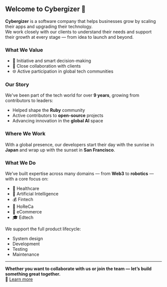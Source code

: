 ## Welcome to Cybergizer 👋

**Cybergizer** is a software company that helps businesses grow by scaling their apps and upgrading their technology.  
We work closely with our clients to understand their needs and support their growth at every stage — from idea to launch and beyond.

### What We Value
- 🚀 Initiative and smart decision-making
- 🤝 Close collaboration with clients
- 🌐 Active participation in global tech communities

### Our Story
We've been part of the tech world for over **9 years**, growing from contributors to leaders:  
- Helped shape the **Ruby** community  
- Active contributors to **open-source** projects  
- Advancing innovation in the **global AI** space  

### Where We Work
With a global presence, our developers start their day with the sunrise in **Japan** and wrap up with the sunset in **San Francisco**.

### What We Do
We’ve built expertise across many domains — from **Web3** to **robotics** — with a core focus on:
- 🏥 Healthcare
- 🧠 Artificial Intelligence
- 💰 Fintech
- 🏨 HoReCa
- 🛒 eCommerce
- 🎓 Edtech

We support the full product lifecycle:
- System design  
- Development  
- Testing  
- Maintenance  

---

**Whether you want to collaborate with us or join the team — let’s build something great together.**  
🔗 [Learn more](https://cybergizer.com)
